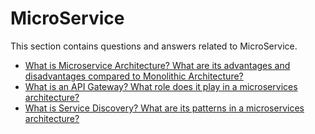 # MicroService

This section contains questions and answers related to MicroService.

- [What is Microservice Architecture? What are its advantages and disadvantages compared to Monolithic Architecture?](./monolith_vs_microservices.md)
- [What is an API Gateway? What role does it play in a microservices architecture?](./what_is_api_gateway.md)
- [What is Service Discovery? What are its patterns in a microservices architecture?](./what_is_service_discovery.md)
